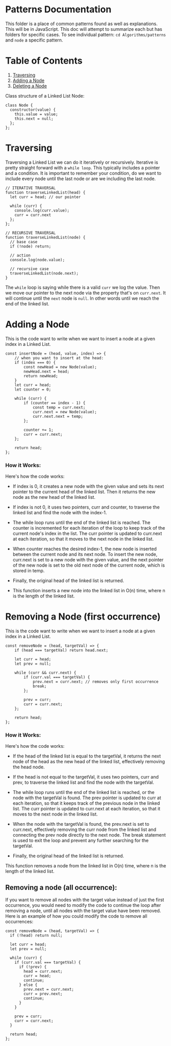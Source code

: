 # Patterns Documentation
This folder is a place of common patterns found as well as explanations. This will be in JavaScript.
This doc will attempt to summarize each but has folders for specific cases. To see individual pattern:
`cd Algorithms/patterns` and `node` a specific pattern.

# Table of Contents
1. [Traversing](#Traversing)
2. [Adding a Node](#addNode)
3. [Deleting a Node](#deleteNode)

Class structure of a Linked List Node:
```
class Node {
  constructor(value) {
    this.value = value;
    this.next = null;
  };
};
```

# Traversing <a id="Traversing"></a>
Traversing a Linked List we can do it iteratively or recursively. Iterative is pretty straight forward with a `while loop`. This typically includes a pointer and a condition. It is important to remember your condition, do we want to include every node until the last node or are we including the last node. 

``` 
// ITERATIVE TRAVERSAL
function traverseLinkedList(head) {
  let curr = head; // our pointer

  while (curr) {
    console.log(curr.value);
    curr = curr.next
  };
};

// RECURSIVE TRAVERSAL
function traverseLinkedList(node) {
  // base case
  if (!node) return;

  // action
  console.log(node.value);

  // recursive case
  traverseLinkedList(node.next);
}

```
The `while` loop is saying while there is a valid `curr` we log the value. Then we move our pointer to the next node via the property that's on `curr.next`. It will continue until the `next` node is `null`. In other words until we reach the end of the linked list.

 
# Adding a Node <a id="addNode"></a>
This is the code want to write when we want to insert a node at a given index in a Linked List.

```
const insertNode = (head, value, index) => {
    // when you want to insert at the head:
    if (index === 0) {
        const newHead = new Node(value);
        newHead.next = head;
        return newHead;
    }
    let curr = head;
    let counter = 0;

    while (curr) {
        if (counter == index - 1) {
            const temp = curr.next;
            curr.next = new Node(value);
            curr.next.next = temp;
        };

        counter += 1;
        curr = curr.next;
    };

    return head;
};

```
### How it Works:
Here's how the code works:

- If index is 0, it creates a new node with the given value and sets its next pointer to the current head of the linked list. Then it returns the new node as the new head of the linked list.

- If index is not 0, it uses two pointers, curr and counter, to traverse the linked list and find the node with the index-1.

- The while loop runs until the end of the linked list is reached. The counter is incremented for each iteration of the loop to keep track of the current node's index in the list. The curr pointer is updated to curr.next at each iteration, so that it moves to the next node in the linked list.

- When counter reaches the desired index-1, the new node is inserted between the current node and its next node. To insert the new node, curr.next is set to a new node with the given value, and the next pointer of the new node is set to the old next node of the current node, which is stored in temp.

- Finally, the original head of the linked list is returned.

- This function inserts a new node into the linked list in O(n) time, where n is the length of the linked list.
 
 # Removing a Node (first occurrence)<a id="removeNode"></a>
This is the code want to write when we want to insert a node at a given index in a Linked List.

```
const removeNode = (head, targetVal) => {
    if (head === targetVal) return head.next;

    let curr = head;
    let prev = null;

    while (curr && curr.next) {
        if (curr.val === targetVal) {
            prev.next = curr.next; // removes only first occurrence
            break;
        };

        prev = curr;
        curr = curr.next;
    };

    return head;
};

```
### How it Works:
Here's how the code works:

- If the head of the linked list is equal to the targetVal, it returns the next node of the head as the new head of the linked list, effectively removing the head node.

- If the head is not equal to the targetVal, it uses two pointers, curr and prev, to traverse the linked list and find the node with the targetVal.

- The while loop runs until the end of the linked list is reached, or the node with the targetVal is found. The prev pointer is updated to curr at each iteration, so that it keeps track of the previous node in the linked list. The curr pointer is updated to curr.next at each iteration, so that it moves to the next node in the linked list.

- When the node with the targetVal is found, the prev.next is set to curr.next, effectively removing the curr node from the linked list and connecting the prev node directly to the next node. The break statement is used to exit the loop and prevent any further searching for the targetVal.

- Finally, the original head of the linked list is returned.

This function removes a node from the linked list in O(n) time, where n is the length of the linked list.

## Removing a node (all occurrence):

If you want to remove all nodes with the target value instead of just the first occurrence, you would need to modify the code to continue the loop after removing a node, until all nodes with the target value have been removed. Here is an example of how you could modify the code to remove all occurrences:


```
const removeNode = (head, targetVal) => {
  if (!head) return null;

  let curr = head;
  let prev = null;

  while (curr) {
    if (curr.val === targetVal) {
      if (!prev) {
        head = curr.next;
        curr = head;
        continue;
      } else {
        prev.next = curr.next;
        curr = prev.next;
        continue;
      }
    }

    prev = curr;
    curr = curr.next;
  }

  return head;
};
```